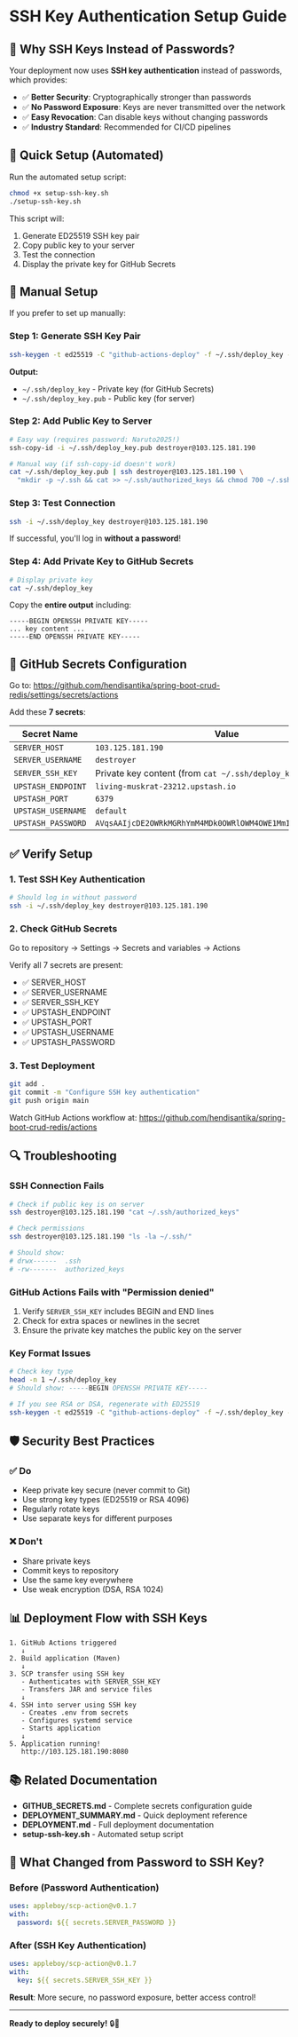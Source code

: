 # SSH Key Authentication Setup Guide

## 🔐 Why SSH Keys Instead of Passwords?

Your deployment now uses **SSH key authentication** instead of passwords, which provides:

- ✅ **Better Security**: Cryptographically stronger than passwords
- ✅ **No Password Exposure**: Keys are never transmitted over the network
- ✅ **Easy Revocation**: Can disable keys without changing passwords
- ✅ **Industry Standard**: Recommended for CI/CD pipelines

## 🚀 Quick Setup (Automated)

Run the automated setup script:

```bash
chmod +x setup-ssh-key.sh
./setup-ssh-key.sh
```

This script will:

1. Generate ED25519 SSH key pair
2. Copy public key to your server
3. Test the connection
4. Display the private key for GitHub Secrets

## 📝 Manual Setup

If you prefer to set up manually:

### Step 1: Generate SSH Key Pair

```bash
ssh-keygen -t ed25519 -C "github-actions-deploy" -f ~/.ssh/deploy_key -N ""
```

**Output:**

- `~/.ssh/deploy_key` - Private key (for GitHub Secrets)
- `~/.ssh/deploy_key.pub` - Public key (for server)

### Step 2: Add Public Key to Server

```bash
# Easy way (requires password: Naruto2025!)
ssh-copy-id -i ~/.ssh/deploy_key.pub destroyer@103.125.181.190

# Manual way (if ssh-copy-id doesn't work)
cat ~/.ssh/deploy_key.pub | ssh destroyer@103.125.181.190 \
  "mkdir -p ~/.ssh && cat >> ~/.ssh/authorized_keys && chmod 700 ~/.ssh && chmod 600 ~/.ssh/authorized_keys"
```

### Step 3: Test Connection

```bash
ssh -i ~/.ssh/deploy_key destroyer@103.125.181.190
```

If successful, you'll log in **without a password**!

### Step 4: Add Private Key to GitHub Secrets

```bash
# Display private key
cat ~/.ssh/deploy_key
```

Copy the **entire output** including:

```
-----BEGIN OPENSSH PRIVATE KEY-----
... key content ...
-----END OPENSSH PRIVATE KEY-----
```

## 🔑 GitHub Secrets Configuration

Go to: https://github.com/hendisantika/spring-boot-crud-redis/settings/secrets/actions

Add these **7 secrets**:

| Secret Name        | Value                                                        |
|--------------------|--------------------------------------------------------------|
| `SERVER_HOST`      | `103.125.181.190`                                            |
| `SERVER_USERNAME`  | `destroyer`                                                  |
| `SERVER_SSH_KEY`   | Private key content (from `cat ~/.ssh/deploy_key`)           |
| `UPSTASH_ENDPOINT` | `living-muskrat-23212.upstash.io`                            |
| `UPSTASH_PORT`     | `6379`                                                       |
| `UPSTASH_USERNAME` | `default`                                                    |
| `UPSTASH_PASSWORD` | `AVqsAAIjcDE2OWRkMGRhYmM4MDk0OWRlOWM4OWE1MmIzZWE5MzRiNXAxMA` |

## ✅ Verify Setup

### 1. Test SSH Key Authentication

```bash
# Should log in without password
ssh -i ~/.ssh/deploy_key destroyer@103.125.181.190
```

### 2. Check GitHub Secrets

Go to repository → Settings → Secrets and variables → Actions

Verify all 7 secrets are present:

- ✅ SERVER_HOST
- ✅ SERVER_USERNAME
- ✅ SERVER_SSH_KEY
- ✅ UPSTASH_ENDPOINT
- ✅ UPSTASH_PORT
- ✅ UPSTASH_USERNAME
- ✅ UPSTASH_PASSWORD

### 3. Test Deployment

```bash
git add .
git commit -m "Configure SSH key authentication"
git push origin main
```

Watch GitHub Actions workflow at:
https://github.com/hendisantika/spring-boot-crud-redis/actions

## 🔍 Troubleshooting

### SSH Connection Fails

```bash
# Check if public key is on server
ssh destroyer@103.125.181.190 "cat ~/.ssh/authorized_keys"

# Check permissions
ssh destroyer@103.125.181.190 "ls -la ~/.ssh/"

# Should show:
# drwx------  .ssh
# -rw-------  authorized_keys
```

### GitHub Actions Fails with "Permission denied"

1. Verify `SERVER_SSH_KEY` includes BEGIN and END lines
2. Check for extra spaces or newlines in the secret
3. Ensure the private key matches the public key on the server

### Key Format Issues

```bash
# Check key type
head -n 1 ~/.ssh/deploy_key
# Should show: -----BEGIN OPENSSH PRIVATE KEY-----

# If you see RSA or DSA, regenerate with ED25519
ssh-keygen -t ed25519 -C "github-actions-deploy" -f ~/.ssh/deploy_key -N ""
```

## 🛡️ Security Best Practices

### ✅ Do

- Keep private key secure (never commit to Git)
- Use strong key types (ED25519 or RSA 4096)
- Regularly rotate keys
- Use separate keys for different purposes

### ❌ Don't

- Share private keys
- Commit keys to repository
- Use the same key everywhere
- Use weak encryption (DSA, RSA 1024)

## 📊 Deployment Flow with SSH Keys

```
1. GitHub Actions triggered
   ↓
2. Build application (Maven)
   ↓
3. SCP transfer using SSH key
   - Authenticates with SERVER_SSH_KEY
   - Transfers JAR and service files
   ↓
4. SSH into server using SSH key
   - Creates .env from secrets
   - Configures systemd service
   - Starts application
   ↓
5. Application running!
   http://103.125.181.190:8080
```

## 📚 Related Documentation

- **GITHUB_SECRETS.md** - Complete secrets configuration guide
- **DEPLOYMENT_SUMMARY.md** - Quick deployment reference
- **DEPLOYMENT.md** - Full deployment documentation
- **setup-ssh-key.sh** - Automated setup script

## 🎯 What Changed from Password to SSH Key?

### Before (Password Authentication)

```yaml
uses: appleboy/scp-action@v0.1.7
with:
  password: ${{ secrets.SERVER_PASSWORD }}
```

### After (SSH Key Authentication)

```yaml
uses: appleboy/scp-action@v0.1.7
with:
  key: ${{ secrets.SERVER_SSH_KEY }}
```

**Result**: More secure, no password exposure, better access control!

---

**Ready to deploy securely!** 🔒🚀
